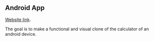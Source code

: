 ## Android App

 [Website link](https://halilibrahimcelik.github.io/Calculator-android/).

The goal is to make a functional and visual clone of the calculator of an android device. 

